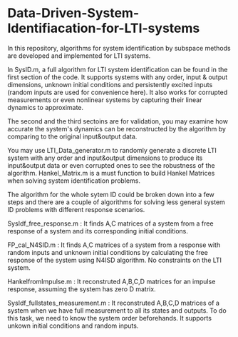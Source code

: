 # Data-Driven-System-Identifiacation-for-LTI-systems
In this repository, algorithms for system identification by subspace methods are developed and implemented for LTI systems.

In SysID.m, a full algorithm for LTI system identification can be found in the first section of the code. It supports systems with any order, input & output dimensions, unknown initial conditions and persistently excited inputs (random inputs are used for convenience here). It also works for corrupted measurements or even nonlinear systems by capturing their linear dynamics to approximate. 

The second and the third sectoins are for validation, you may examine how accurate the system's dynamics can be reconstructed by the algorithm by comparing to the original input&output data.

You may use LTI_Data_generator.m to randomly generate a discrete LTI system with any order and input&output dimensions to produce its input&output data or even corrupted ones to see the robustness of the algorithm.
Hankel_Matrix.m is a must function to build Hankel Matrices when solving system identification problems.

The algorithm for the whole sytem ID could be broken down into a few steps and there are a couple of algorithms for solving less general system ID problems with different response scenarios.

SysIdf_free_response.m : It finds A,C matrices of a system from a free response of a system and its corresponding initial conditions.

FP_cal_N4SID.m : It finds A,C matrices of a system from a response with random inputs and unknown initial conditions by calculating the free response of the system using N4ISD algorithm. No constraints on the LTI system.

HankelfromImpulse.m : It reconstruted A,B,C,D matrices for an impulse response, assuming the system has zero D matrix. 

SysIdf_fullstates_measurement.m : It reconstruted A,B,C,D matrices of a system when we have full measurement to all its states and outputs. To do this task, we need to know the system order beforehands. It supports unkown initial conditions and random inputs.

